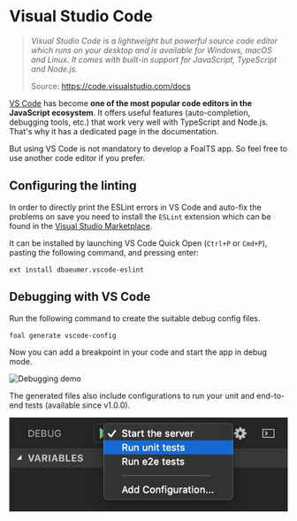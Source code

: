 # Visual Studio Code

> *Visual Studio Code is a lightweight but powerful source code editor which runs on your desktop and is available for Windows, macOS and Linux. It comes with built-in support for JavaScript, TypeScript and Node.js.*
>
> Source:  https://code.visualstudio.com/docs

[VS Code](https://code.visualstudio.com/) has become **one of the most popular code editors in the JavaScript ecosystem**. It offers useful features (auto-completion, debugging tools, etc.) that work very well with TypeScript and Node.js. That's why it has a dedicated page in the documentation.

But using VS Code is not mandatory to develop a FoalTS app. So feel free to use another code editor if you prefer.

## Configuring the linting

In order to directly print the ESLint errors in VS Code and auto-fix the problems on save you need to install the `ESLint` extension which can be found in the [Visual Studio Marketplace](https://marketplace.visualstudio.com/items?itemName=dbaeumer.vscode-eslint).

It can be installed by launching VS Code Quick Open (`Ctrl+P` or `Cmd+P`), pasting the following command, and pressing enter:

```
ext install dbaeumer.vscode-eslint
```

## Debugging with VS Code

Run the following command to create the suitable debug config files.

```
foal generate vscode-config
```

Now you can add a breakpoint in your code and start the app in debug mode.

![Debugging demo](./debugger.gif)

The generated files also include configurations to run your unit and end-to-end tests (available since v1.0.0).

![Debug configurations](./debug-configurations.png)
